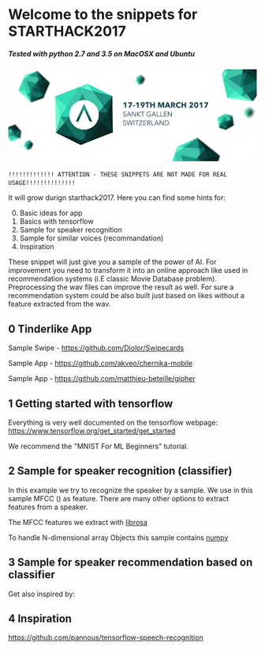 # Welcome to the snippets for STARTHACK2017

##### Tested with python 2.7 and 3.5 on MacOSX and Ubuntu

[logo]:start-hack-2017.jpg

![alt text][logo]

`!!!!!!!!!!!!! ATTENTION - THESE SNIPPETS ARE NOT MADE FOR REAL USAGE!!!!!!!!!!!!!!`

It will grow durign starthack2017. Here you can find some hints for:

0. Basic ideas for app 
1. Basics with tensorflow
2. Sample for speaker recognition
3. Sample for similar voices (recommandation)
4. Inspiration

These snippet will just give you a sample of the power of AI. 
For improvement you need to transform it into an online approach like used in recommendation systems (i.E classic Movie Database problem). Preprocessing the wav files can improve the result as well. For sure a recommendation system could be also built just based on likes without a feature extracted from the wav.


## 0 Tinderlike App

Sample Swipe - https://github.com/Diolor/Swipecards

Sample App - https://github.com/akveo/chernika-mobile

Sample App - https://github.com/matthieu-beteille/gipher


## 1 Getting started with tensorflow

Everything is very well documented on the tensorflow webpage: https://www.tensorflow.org/get_started/get_started

We recommend the "MNIST For ML Beginners" tutorial.

## 2 Sample for speaker recognition (classifier)

In this example we try to recognize the speaker by a sample. We use in this sample MFCC () as feature. There are many other options to extract features from a speaker.

The MFCC features we extract with <a href="https://github.com/librosa/librosa">librosa</a>

To handle N-dimensional array Objects  this sample contains <a href="http://www.numpy.org/">numpy</a>


## 3 Sample for speaker recommendation based on classifier














Get also inspired by:

## 4 Inspiration

https://github.com/pannous/tensorflow-speech-recognition

